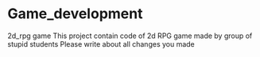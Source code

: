 # Game_development
2d_rpg game
This project contain code of 2d RPG game 
made by group of stupid students
Please write about all changes you made
